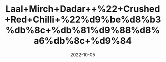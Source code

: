---
title: 'Laal+Mirch+Dadar++%22+Crushed+Red+Chilli+%22%d9%be%d8%b3%db%8c+%db%81%d9%88%d8%a6%db%8c+%d9%84'
date: '2022-10-05' 
metatag: '' 
inventory: '0' 
draft: false 
# meta description 
shortDescripton: 'It+is+antiinflammatory+and+helps+in+weight+loss.'
description: 'Spices'
longdescription: ''
featured: True
# product Price
price: '90.0'
# Product Short Description
shortDescription: 'It+is+antiinflammatory+and+helps+in+weight+loss.'
productID: '51DB6966-FA23-ED11-9968-005056B3A416'
type: 'products'
category: 'Spices' 
thumnailproduct: 'https://eraconnect.blob.core.windows.net/product-images/aminsaddiquidawakhana/51DB6966-FA23-ED11-9968-005056B3A416.webp' 
images:
  - image: 'https://eraconnect.blob.core.windows.net/product-images/aminsaddiquidawakhana/51DB6966-FA23-ED11-9968-005056B3A416.webp'  
Variants:
---